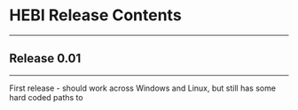 # HEBI Release Contents
___

## Release 0.01 
________________________________

First release - should work across Windows and Linux, but still has some hard coded paths to







